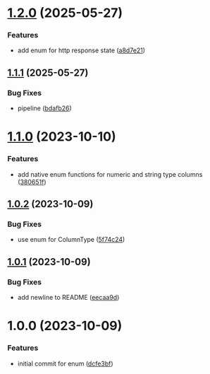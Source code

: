# [1.2.0](https://github.com/bespin-studios/byteshard-enum/compare/v1.1.1...v1.2.0) (2025-05-27)


### Features

* add enum for http response state ([a8d7e21](https://github.com/bespin-studios/byteshard-enum/commit/a8d7e2162e2f7b5df47da35060235216b8ac9522))

## [1.1.1](https://github.com/bespin-studios/byteshard-enum/compare/v1.1.0...v1.1.1) (2025-05-27)


### Bug Fixes

* pipeline ([bdafb26](https://github.com/bespin-studios/byteshard-enum/commit/bdafb26e7196ee9a6e281337b2e3c7a252709c43))

# [1.1.0](https://github.com/byteshard/enum/compare/v1.0.2...v1.1.0) (2023-10-10)


### Features

* add native enum functions for numeric and string type columns ([380651f](https://github.com/byteshard/enum/commit/380651fa7c1e449b527afa4daa5866ea5e910dc0))

## [1.0.2](https://github.com/byteshard/enum/compare/v1.0.1...v1.0.2) (2023-10-09)


### Bug Fixes

* use enum for ColumnType ([5f74c24](https://github.com/byteshard/enum/commit/5f74c2469761e691efcbd4538bdc7e4bfd61a493))

## [1.0.1](https://github.com/byteshard/enum/compare/v1.0.0...v1.0.1) (2023-10-09)


### Bug Fixes

* add newline to README ([eecaa9d](https://github.com/byteshard/enum/commit/eecaa9dde3c21c9084970bc9ba0bdfb6701ad085))

# 1.0.0 (2023-10-09)


### Features

* initial commit for enum ([dcfe3bf](https://github.com/byteshard/enum/commit/dcfe3bf226006dfa01784c30e18330bc3734d512))
